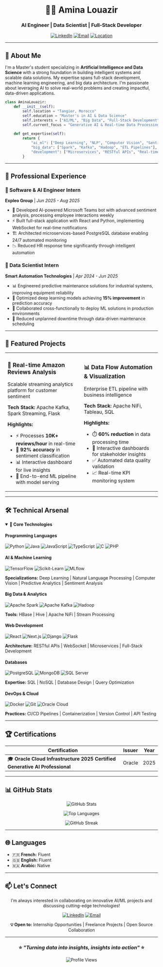 <div align="center">

# 👩‍💻 Amina Louazir

### AI Engineer | Data Scientist | Full-Stack Developer

[![LinkedIn](https://img.shields.io/badge/LinkedIn-0077B5?style=for-the-badge&logo=linkedin&logoColor=white)](https://www.linkedin.com/in/amina-louazir-)
[![Email](https://img.shields.io/badge/Email-D14836?style=for-the-badge&logo=gmail&logoColor=white)](mailto:louaziramina20181@gmail.com)
[![Location](https://img.shields.io/badge/Location-Tangier,_Morocco-green?style=for-the-badge&logo=google-maps&logoColor=white)](#)

</div>

---

## 🎯 About Me

I'm a Master's student specializing in **Artificial Intelligence and Data Science** with a strong foundation in building intelligent systems and scalable data solutions. My expertise spans full-stack development, machine learning engineering, and big data architecture. I'm passionate about leveraging AI to solve real-world problems and creating impactful, data-driven applications.

```python
class AminaLouazir:
    def __init__(self):
        self.location = "Tangier, Morocco"
        self.education = "Master's in AI & Data Science"
        self.interests = ["AI/ML", "Big Data", "Full-Stack Development"]
        self.current_focus = "Generative AI & Real-time Data Processing"
    
    def get_expertise(self):
        return {
            "ai_ml": ["Deep Learning", "NLP", "Computer Vision", "Sentiment Analysis"],
            "big_data": ["Spark", "Kafka", "Hadoop", "ETL Pipelines"],
            "development": ["Microservices", "RESTful APIs", "Real-time Systems"]
        }
```

---

## 💼 Professional Experience

### 🔹 Software & AI Engineer Intern
**Expleo Group** | *Jun 2025 - Aug 2025*

- 🤖 Developed AI-powered Microsoft Teams bot with advanced sentiment analysis, processing employee interactions weekly
- ⚡ Built full-stack application with React and Python, implementing WebSocket for real-time notifications
- 🏗️ Architected microservices-based PostgreSQL database enabling 24/7 automated monitoring
- 📉 Reduced HR response time significantly through intelligent automation

### 🔹 Data Scientist Intern
**Smart Automation Technologies** | *Apr 2024 - Jun 2025*

- 📊 Engineered predictive maintenance solutions for industrial systems, improving equipment reliability
- 🎯 Optimized deep learning models achieving **15% improvement** in prediction accuracy
- 🔧 Collaborated cross-functionally to deploy ML solutions in production environments
- 🤝 Reduced unplanned downtime through data-driven maintenance scheduling

---

## 🚀 Featured Projects

<table>
<tr>
<td width="50%">

### 🛒 Real-time Amazon Reviews Analysis
Scalable streaming analytics platform for customer sentiment

**Tech Stack:** Apache Kafka, Spark Streaming, Flask

**Highlights:**
- ⚡ Processes **10K+ reviews/hour** in real-time
- 🎯 **92% accuracy** in sentiment classification
- 📊 Interactive dashboard for live insights
- 🔄 End-to-end ML pipeline with model serving

</td>
<td width="50%">

### 📊 Data Flow Automation & Visualization
Enterprise ETL pipeline with business intelligence

**Tech Stack:** Apache NiFi, Tableau, SQL

**Highlights:**
- ⏱️ **60% reduction** in data processing time
- 🎨 Interactive dashboards for stakeholder insights
- ✅ Automated data quality validation
- 📈 Real-time KPI monitoring system

</td>
</tr>
</table>

---

## 🛠️ Technical Arsenal

<details open>
<summary><b>🔧 Core Technologies</b></summary>

#### Programming Languages
![Python](https://img.shields.io/badge/Python-3776AB?style=flat-square&logo=python&logoColor=white)
![Java](https://img.shields.io/badge/Java-ED8B00?style=flat-square&logo=openjdk&logoColor=white)
![JavaScript](https://img.shields.io/badge/JavaScript-F7DF1E?style=flat-square&logo=javascript&logoColor=black)
![TypeScript](https://img.shields.io/badge/TypeScript-007ACC?style=flat-square&logo=typescript&logoColor=white)
![C](https://img.shields.io/badge/C-00599C?style=flat-square&logo=c&logoColor=white)
![PHP](https://img.shields.io/badge/PHP-777BB4?style=flat-square&logo=php&logoColor=white)

#### AI & Machine Learning
![TensorFlow](https://img.shields.io/badge/TensorFlow-FF6F00?style=flat-square&logo=tensorflow&logoColor=white)
![Scikit-Learn](https://img.shields.io/badge/Scikit--Learn-F7931E?style=flat-square&logo=scikit-learn&logoColor=white)
![MLflow](https://img.shields.io/badge/MLflow-0194E2?style=flat-square&logo=mlflow&logoColor=white)

**Specializations:** Deep Learning | Natural Language Processing | Computer Vision | Predictive Analytics | Sentiment Analysis

#### Big Data & Analytics
![Apache Spark](https://img.shields.io/badge/Apache_Spark-E25A1C?style=flat-square&logo=apache-spark&logoColor=white)
![Apache Kafka](https://img.shields.io/badge/Apache_Kafka-231F20?style=flat-square&logo=apache-kafka&logoColor=white)
![Hadoop](https://img.shields.io/badge/Hadoop-66CCFF?style=flat-square&logo=apache-hadoop&logoColor=black)

**Tools:** HBase | Hive | Apache NiFi | Stream Processing

#### Web Development
![React](https://img.shields.io/badge/React-20232A?style=flat-square&logo=react&logoColor=61DAFB)
![Next.js](https://img.shields.io/badge/Next.js-000000?style=flat-square&logo=next.js&logoColor=white)
![Django](https://img.shields.io/badge/Django-092E20?style=flat-square&logo=django&logoColor=white)
![Flask](https://img.shields.io/badge/Flask-000000?style=flat-square&logo=flask&logoColor=white)

**Architecture:** RESTful APIs | WebSocket | Microservices | Full-Stack Development

#### Databases
![PostgreSQL](https://img.shields.io/badge/PostgreSQL-316192?style=flat-square&logo=postgresql&logoColor=white)
![MongoDB](https://img.shields.io/badge/MongoDB-4EA94B?style=flat-square&logo=mongodb&logoColor=white)
![SQL Server](https://img.shields.io/badge/SQL_Server-CC2927?style=flat-square&logo=microsoft-sql-server&logoColor=white)

**Expertise:** SQL | NoSQL | Database Design | Query Optimization

#### DevOps & Cloud
![Docker](https://img.shields.io/badge/Docker-2496ED?style=flat-square&logo=docker&logoColor=white)
![Git](https://img.shields.io/badge/Git-F05032?style=flat-square&logo=git&logoColor=white)
![Oracle Cloud](https://img.shields.io/badge/Oracle_Cloud-F80000?style=flat-square&logo=oracle&logoColor=white)

**Practices:** CI/CD Pipelines | Containerization | Version Control | API Testing

</details>

---

## 🏆 Certifications

<div align="center">

| Certification | Issuer | Year |
|--------------|--------|------|
| 🎓 **Oracle Cloud Infrastructure 2025 Certified Generative AI Professional** | Oracle | 2025 |

</div>

---

## 📊 GitHub Stats

<div align="center">

![GitHub Stats](https://github-readme-stats.vercel.app/api?username=AminaLouazir&show_icons=true&theme=radical&hide_border=true&include_all_commits=true&count_private=true)

![Top Languages](https://github-readme-stats.vercel.app/api/top-langs/?username=AminaLouazir&layout=compact&theme=radical&hide_border=true)

![GitHub Streak](https://github-readme-streak-stats.herokuapp.com/?user=AminaLouazir&theme=radical&hide_border=true)

</div>

---

## 🌐 Languages

- 🇫🇷 **French:** Fluent
- 🇬🇧 **English:** Fluent
- 🇲🇦 **Arabic:** Native

---

## 📫 Let's Connect

<div align="center">

I'm always interested in collaborating on innovative AI/ML projects and discussing cutting-edge technologies!

[![LinkedIn](https://img.shields.io/badge/Connect_on_LinkedIn-0077B5?style=for-the-badge&logo=linkedin&logoColor=white)](https://www.linkedin.com/in/amina-louazir-)
[![Email](https://img.shields.io/badge/Send_Email-D14836?style=for-the-badge&logo=gmail&logoColor=white)](mailto:louaziramina20181@gmail.com)

**💡 Open to:** Internship Opportunities | Freelance Projects | Open Source Collaboration

</div>

---

<div align="center">

### ⭐ *"Turning data into insights, insights into action"* ⭐

![Profile Views](https://komarev.com/ghpvc/?username=AminaLouazir&color=blueviolet&style=flat-square)

</div>

